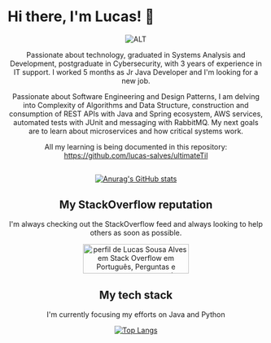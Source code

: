 Hi there, I'm Lucas! 👋
======
<div align="center">

![ALT](https://c.tenor.com/E5BlSS88b4kAAAAM/doctor-who-dr-who.gif)


Passionate about technology, graduated in Systems Analysis and Development, postgraduate in Cybersecurity, with 3 years of experience in IT support. I worked 5 months as Jr Java Developer and I'm looking for a new job.

Passionate about Software Engineering and Design Patterns, I am delving into Complexity of Algorithms and Data Structure, construction and consumption of REST APIs with Java and Spring ecosystem, AWS services, automated tests with JUnit and messaging with RabbitMQ. My next goals are to learn about microservices and how critical systems work.

All my learning is being documented in this repository:
https://github.com/lucas-salves/ultimateTil
  ##
[![Anurag's GitHub stats](https://github-readme-stats.vercel.app/api?username=lucas-salves&theme=dark&show_icons=true)](https://github.com/anuraghazra/github-readme-stats)
 ##
<p align="center">
<h2> My StackOverflow reputation</h2>
</p>

<p align="center">
I'm always checking out the StackOverflow feed and always looking to help others as soon as possible.
<p align="center">
<a href="https://pt.stackoverflow.com/users/258541/lucas-sousa-alves"><img src="https://pt.stackoverflow.com/users/flair/258541.png" width="208" height="58" alt="perfil de Lucas Sousa Alves em Stack Overflow em Portugu&#234;s, Perguntas e respostas para programadores profissionais e entusiastas" title="perfil de Lucas Sousa Alves em Stack Overflow em Portugu&#234;s, Perguntas e respostas para programadores profissionais e entusiastas"></a>
</p>
</p>
<h2>My tech stack</h2>
I'm currently focusing my efforts on Java and Python

[![Top Langs](https://github-readme-stats.vercel.app/api/top-langs/?username=lucas-salves&theme=dark&show_icons=true)](https://github.com/anuraghazra/github-readme-stats)

</div>
